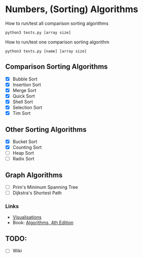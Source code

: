 # Numbers, (Sorting) Algorithms
How to run/test all comparison sorting algorithms
```
python3 tests.py [array size]
```
How to run/test one comparison sorting algorithm
```
python3 tests.py [name] [array size]
```

## Comparison Sorting Algorithms
- [x] Bubble Sort
- [x] Insertion Sort
- [x] Merge Sort
- [x] Quick Sort
- [x] Shell Sort
- [x] Selection Sort
- [x] Tim Sort

## Other Sorting Algorithms
- [x] Bucket Sort
- [x] Counting Sort
- [ ] Heap Sort
- [ ] Radix Sort

## Graph Algorithms
- [ ] Prim's Minimum Spanning Tree
- [ ] Dijkstra's Shortest Path

### Links
- [Visualisations](https://www.cs.usfca.edu/~galles/visualization/ComparisonSort.html)
- Book: [Algorithms, 4th Edition ](https://algs4.cs.princeton.edu/home/)

## TODO:
- [ ] Wiki
